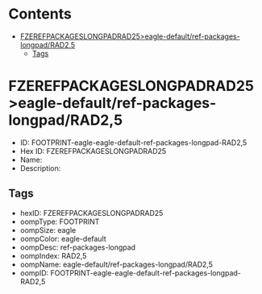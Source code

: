 



Contents
========

* [FZEREFPACKAGESLONGPADRAD25>eagle-default/ref-packages-longpad/RAD2,5](#fzerefpackageslongpadrad25eagle-defaultref-packages-longpadrad25)
	* [Tags](#tags)

# FZEREFPACKAGESLONGPADRAD25>eagle-default/ref-packages-longpad/RAD2,5

- ID: FOOTPRINT-eagle-eagle-default-ref-packages-longpad-RAD2,5
- Hex ID: FZEREFPACKAGESLONGPADRAD25
- Name: 
- Description: 

## Tags

- hexID: FZEREFPACKAGESLONGPADRAD25
- oompType: FOOTPRINT
- oompSize: eagle
- oompColor: eagle-default
- oompDesc: ref-packages-longpad
- oompIndex: RAD2,5
- oompName: eagle-default/ref-packages-longpad/RAD2,5
- oompID: FOOTPRINT-eagle-eagle-default-ref-packages-longpad-RAD2,5
